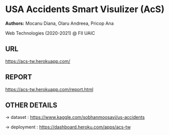# USA Accidents Smart Visulizer (AcS)
  **Authors:** Mocanu Diana, Olaru Andreea, Pricop Ana
  
  Web Technologies (2020-2021) @ FII UAIC
  
  ## URL
  https://acs-tw.herokuapp.com/
  
  ## REPORT
  https://acs-tw.herokuapp.com/report.html
  
  ## OTHER DETAILS
  -> dataset : https://www.kaggle.com/sobhanmoosavi/us-accidents
  
  -> deployment : https://dashboard.heroku.com/apps/acs-tw
  

